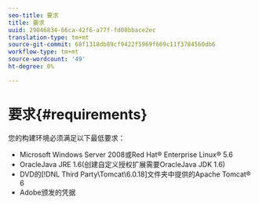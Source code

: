 ```yaml
---
seo-title: 要求
title: 要求
uuid: 29046834-66ca-42f6-a77f-fd00bbace2ec
translation-type: tm+mt
source-git-commit: 68f1318db89cf9422f5969f669c11f3784560db6
workflow-type: tm+mt
source-wordcount: '49'
ht-degree: 0%

---
```



# 要求{#requirements}

您的构建环境必须满足以下最低要求：

* Microsoft Windows Server 2008或Red Hat® Enterprise Linux® 5.6
* OracleJava JRE 1.6(创建自定义授权扩展需要OracleJava JDK 1.6)
* DVD的[!DNL Third Party\Tomcat\6.0.18]文件夹中提供的Apache Tomcat® 6
* Adobe颁发的凭据

